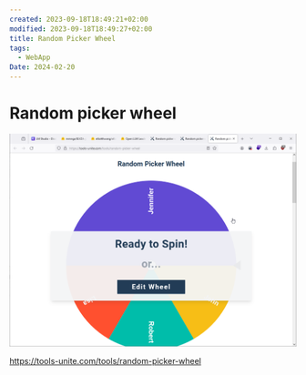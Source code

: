 ```yaml
---
created: 2023-09-18T18:49:21+02:00
modified: 2023-09-18T18:49:27+02:00
title: Random Picker Wheel
tags:
  - WebApp
Date: 2024-02-20
---
```


# Random picker wheel

![](_asset/2023-09-18-18-49-21_Random%20picker%20wheel_image_1.png)

<https://tools-unite.com/tools/random-picker-wheel>
